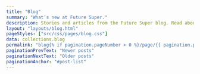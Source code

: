 ```yaml
---
title: "Blog"
summary: "What’s new at Future Super."
description: Stories and articles from the Future Super blog. Read about the clean energy revolution, the divestment movement, super industry and more.
layout: "layouts/blog.html"
pageStyles: ["src/css/pages/blog.css"]
data: collections.blog
permalink: "blog{% if pagination.pageNumber > 0 %}/page/{{ pagination.pageNumber }}{% endif %}/index.html"
paginationPrevText: "Newer posts"
paginationNextText: "Older posts"
paginationAnchor: "#post-list"
---
```

